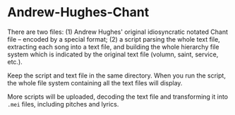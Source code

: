 # Andrew-Hughes-Chant

There are two files: (1) Andrew Hughes' original idiosyncratic notated Chant file – encoded by a special format; (2) a script parsing the whole text file, extracting each song into a text file, and building the whole hierarchy file system which is indicated by the original text file (volumn, saint, service, etc.).

Keep the script and text file in the same directory. When you run the script, the whole file system containing all the text files will display.

More scripts will be uploaded, decoding the text file and transforming it into ```.mei``` files, including pitches and lyrics.
